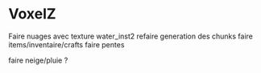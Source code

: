 # VoxelZ

Faire nuages avec texture water_inst2
refaire generation des chunks
faire items/inventaire/crafts
faire pentes


faire neige/pluie ?